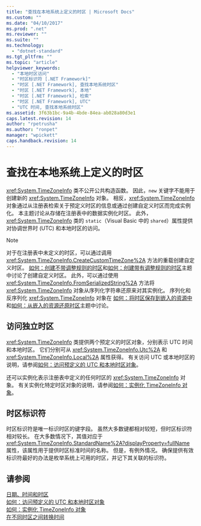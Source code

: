 ```yaml
---
title: "查找在本地系统上定义的时区 | Microsoft Docs"
ms.custom: ""
ms.date: "04/10/2017"
ms.prod: ".net"
ms.reviewer: ""
ms.suite: ""
ms.technology: 
  - "dotnet-standard"
ms.tgt_pltfrm: ""
ms.topic: "article"
helpviewer_keywords: 
  - "本地时区访问"
  - "时区标识符 [.NET Framework]"
  - "时区 [.NET Framework], 查找本地系统时区"
  - "时区 [.NET Framework], 本地"
  - "时区 [.NET Framework], 检索"
  - "时区 [.NET Framework], UTC"
  - "UTC 时间, 查找本地系统时区"
ms.assetid: 3f63b1bc-9a4b-4bde-84ea-ab028a80d3e1
caps.latest.revision: 14
author: "rpetrusha"
ms.author: "ronpet"
manager: "wpickett"
caps.handback.revision: 14
---
```

# 查找在本地系统上定义的时区
<xref:System.TimeZoneInfo> 类不公开公共构造函数。  因此，`new` 关键字不能用于创建新的 <xref:System.TimeZoneInfo> 对象。  相反，<xref:System.TimeZoneInfo> 对象通过从注册表检索关于预定义时区的信息或通过创建自定义时区而完成实例化。  本主题讨论从存储在注册表中的数据实例化时区。  此外，<xref:System.TimeZoneInfo> 类的 `static`（Visual Basic 中的 `shared`）属性提供对协调世界时 \(UTC\) 和本地时区的访问。  
  
> [!NOTE]
>  对于在注册表中未定义的时区，可以通过调用 <xref:System.TimeZoneInfo.CreateCustomTimeZone%2A> 方法的重载创建自定义时区。  [如何：创建不带调整规则的时区](../../../docs/standard/datetime/create-time-zones-without-adjustment-rules.md)和[如何：创建带有调整规则的时区](../../../docs/standard/datetime/create-time-zones-with-adjustment-rules.md)主题中讨论了创建自定义时区。  此外，可以通过使用 <xref:System.TimeZoneInfo.FromSerializedString%2A> 方法将 <xref:System.TimeZoneInfo> 对象从序列化字符串还原来对其实例化。  序列化和反序列化 <xref:System.TimeZoneInfo> 对象在 [如何：将时区保存到嵌入的资源中](../../../docs/standard/datetime/save-time-zones-to-an-embedded-resource.md)和[如何：从嵌入的资源还原时区](../../../docs/standard/datetime/restore-time-zones-from-an-embedded-resource.md)主题中讨论。  
  
## 访问独立时区  
 <xref:System.TimeZoneInfo> 类提供两个预定义的时区对象，分别表示 UTC 时间和本地时区。  它们分别可从 <xref:System.TimeZoneInfo.Utc%2A> 和 <xref:System.TimeZoneInfo.Local%2A> 属性获得。  有关访问 UTC 或本地时区的说明，请参阅[如何：访问预定义的 UTC 和本地时区对象](../../../docs/standard/datetime/access-utc-and-local.md)。  
  
 还可以实例化表示注册表中定义的任何时区的 <xref:System.TimeZoneInfo> 对象。  有关实例化特定时区对象的说明，请参阅[如何：实例化 TimeZoneInfo 对象](../../../docs/standard/datetime/instantiate-time-zone-info.md)。  
  
## 时区标识符  
 时区标识符是唯一标识时区的键字段。  虽然大多数键都相对较短，但时区标识符相对较长。  在大多数情况下，其值对应于 <xref:System.TimeZoneInfo.StandardName%2A?displayProperty=fullName> 属性，该属性用于提供时区标准时间的名称。  但是，有例外情况。  确保提供有效标识符最好的办法是枚举系统上可用的时区，并记下其关联的标识符。  
  
## 请参阅  
 [日期、时间和时区](../../../docs/standard/datetime/index.md)   
 [如何：访问预定义的 UTC 和本地时区对象](../../../docs/standard/datetime/access-utc-and-local.md)   
 [如何：实例化 TimeZoneInfo 对象](../../../docs/standard/datetime/instantiate-time-zone-info.md)   
 [在不同时区之间转换时间](../../../docs/standard/datetime/converting-between-time-zones.md)